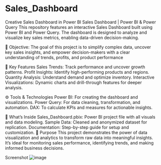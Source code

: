 # Sales_Dashboard
Creative Sales Dashboard in Power BI
Sales Dashboard | Power BI & Power Query
This repository features an interactive Sales Dashboard built using Power BI and Power Query. The dashboard is designed to analyze and visualize key sales metrics, enabling data-driven decision-making.

🎯 Objective:
The goal of this project is to simplify complex data, uncover key sales insights, and empower decision-makers with a clear understanding of trends, profits, and product performance

🔑 Key Features
Sales Trends: Track performance and uncover growth patterns.
Profit Insights: Identify high-performing products and regions.
Quantity Analysis: Understand demand and optimize inventory.
Interactive Visualizations: Dynamic charts and drill-through features for deeper analysis.

⚙️ Tools & Technologies
Power BI: For creating the dashboard and visualizations.
Power Query: For data cleaning, transformation, and automation.
DAX: To calculate KPIs and measures for actionable insights.

📂 What’s Inside
Sales_Dashboard.pbix: Power BI project file with all visuals and data modeling.
Sample Data: Cleaned and anonymized dataset for replication.
Documentation: Step-by-step guide for setup and customization.
🎯 Purpose
This project demonstrates the power of data visualization and analytics to transform raw data into meaningful insights. It’s ideal for monitoring sales performance, identifying trends, and making informed business decisions.

Screenshot
![image](https://github.com/user-attachments/assets/5c1057aa-dad8-433f-b4de-092980ce1bc9)

